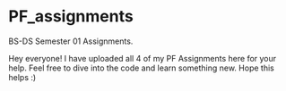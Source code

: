 # PF_assignments
BS-DS Semester 01 Assignments.

Hey everyone! I have uploaded all 4 of my PF Assignments here for your help. Feel free to dive into the code and learn something new. Hope this helps :)
